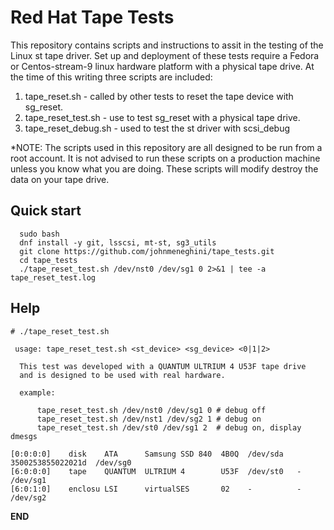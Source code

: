 # Red Hat Tape Tests

This repository contains scripts and instructions to assit in the testing of
the Linux st tape driver. Set up and deployment of these tests require a Fedora
or Centos-stream-9 linux hardware platform with a physical tape drive.  At the
time of this writing three scripts are included:

1. tape_reset.sh - called by other tests to reset the tape device with sg_reset.
2. tape_reset_test.sh - use to test sg_reset with a physical tape drive.
3. tape_reset_debug.sh - used to test the st driver with scsi_debug

*NOTE: The scripts used in this repository are all designed to be run from a
root account. It is not advised to run these scripts on a production machine
unless you know what you are doing. These scripts will modify destroy the data
on your tape drive.

## Quick start

```
  sudo bash 
  dnf install -y git, lsscsi, mt-st, sg3_utils
  git clone https://github.com/johnmeneghini/tape_tests.git
  cd tape_tests
  ./tape_reset_test.sh /dev/nst0 /dev/sg1 0 2>&1 | tee -a tape_reset_test.log
```

## Help

```
# ./tape_reset_test.sh

 usage: tape_reset_test.sh <st_device> <sg_device> <0|1|2>

  This test was developed with a QUANTUM ULTRIUM 4 U53F tape drive
  and is designed to be used with real hardware.

  example:

      tape_reset_test.sh /dev/nst0 /dev/sg1 0 # debug off
      tape_reset_test.sh /dev/nst1 /dev/sg2 1 # debug on
      tape_reset_test.sh /dev/st0 /dev/sg1 2  # debug on, display dmesgs

[0:0:0:0]    disk    ATA      Samsung SSD 840  4B0Q  /dev/sda   3500253855022021d  /dev/sg0
[6:0:0:0]    tape    QUANTUM  ULTRIUM 4        U53F  /dev/st0   -  /dev/sg1
[6:0:1:0]    enclosu LSI      virtualSES       02    -          -  /dev/sg2
```
**END**
